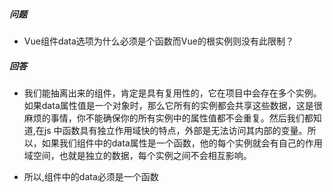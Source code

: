 ###  

##### 问题

- Vue组件data选项为什么必须是个函数而Vue的根实例则没有此限制？

##### 回答

- 我们能抽离出来的组件，肯定是具有复用性的，它在项目中会存在多个实例。如果data属性值是一个对象时，那么它所有的实例都会共享这些数据，这是很麻烦的事情，你不能确保你的所有实例中的属性值都不会重复。然后我们都知道,在js 中函数具有独立作用域快的特点，外部是无法访问其内部的变量。所以，如果我们组件中的data属性是一个函数，他的每个实例就会有自己的作用域空间，也就是独立的数据，每个实例之间不会相互影响。

- 所以,组件中的data必须是一个函数

  ​

  ​
